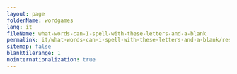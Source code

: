 ```yaml
---
layout: page
folderName: wordgames
lang: it
fileName: what-words-can-I-spell-with-these-letters-and-a-blank
permalink: it/what-words-can-i-spell-with-these-letters-and-a-blank/result
sitemap: false
blanktilerange: 1
nointernationalization: true
---
```

